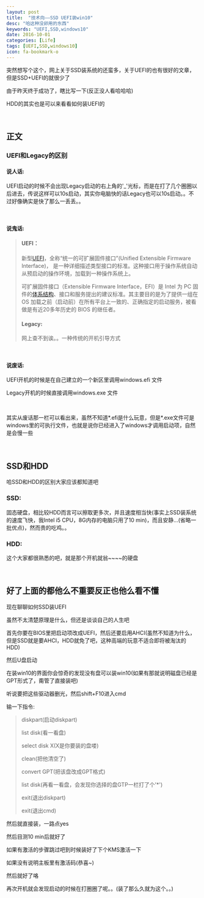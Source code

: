 ```yaml
---
layout: post
title:  "技术向——SSD UEFI装win10"
desc: "哈这种没卵用的东西"
keywords: "UEFI,SSD,windows10"
date: 2016-10-01
categories: [Life]
tags: [UEFI,SSD,windows10]
icon: fa-bookmark-o
---
```


突然想写个这个，网上关于SSD装系统的还蛮多，关于UEFI的也有很好的文章，但是SSD+UEFI的就很少了

由于昨天终于成功了，瞎比写一下(反正没人看哈哈哈)

HDD的其实也是可以来看看如何装UEFI的

<br>

## 正文

### UEFI和Legacy的区别

#### 说人话:

UEFI启动的时候不会出现Legacy启动的右上角的'_'光标，而是在打了几个圈圈以后进去，传说这样可以10s启动，其实你电脑快的话Legacy也可以10s启动。。不过好像确实是快了那么一丢丢。。

<br>

#### 说鬼话:

> #### UEFI：
>
> 新型[UEFI](http://baike.baidu.com/view/196503.htm)，全称“统一的可扩展固件接口”(Unified Extensible Firmware Interface)， 是一种详细描述类型接口的标准。这种接口用于操作系统自动从预启动的操作环境，加载到一种操作系统上。
>
> 可扩展固件接口（Extensible Firmware Interface，EFI）是 Intel 为 PC 固件的[体系结构](http://baike.baidu.com/view/1188494.htm)、接口和服务提出的建议标准。其主要目的是为了提供一组在 OS 加载之前（启动前）在所有平台上一致的、正确指定的启动服务，被看做是有近20多年历史的 BIOS 的继任者。
>
> #### Legacy:
>
> 网上查不到诶。。一种传统的开机引导方式

<br>

#### 说废话:

UEFI开机的时候是在自己建立的一个新区里调用windows.efi 文件

Legacy开机的时候直接调用windows.exe 文件

<br>

其实从废话那一栏可以看出来，虽然不知道*.efi是什么玩意，但是\*.exe文件可是windows里的可执行文件，也就是说你已经进入了windows才调用启动项，自然是会慢一些

<br>

## SSD和HDD

哈SSD和HDD的区别大家应该都知道吧

### SSD:

固态硬盘，相比较HDD而言可以擦取更多次，并且速度相当快(事实上SSD装系统的速度飞快，我Intel i5 CPU，8G内存的电脑只用了10 min)，而且安静...(省略一批优点)，然而贵的吃鸡。。

### HDD:

这个大家都很熟悉的吧，就是那个开机就翁~~~~的硬盘

<br>

## 好了上面的都他么不重要反正也他么看不懂

现在聊聊如何SSD装UEFI

虽然不太清楚原理是什么，但还是谈谈自己的人生吧

首先你要在BIOS里把启动项改成UEFI，然后还要启用AHCI(虽然不知道为什么，但是SSD就是要AHCI，HDD就免了吧，这种高端的玩意不适合即将被淘汰的HDD)

然后U盘启动

在装win10的界面你会惊奇的发现没有盘可以装win10(如果有那就说明磁盘已经是GPT形式了，甭管了直接装吧)

听说要把这些驱动器删光，然后shift+F10进入cmd

输一下指令:

> diskpart(启动diskpart)
>
> list disk(看一看盘)
>
> select disk X(X是你要装的盘喽)
>
> clean(把他清空了)
>
> convert GPT(把该盘改成GPT格式)
>
> list disk(再看一看盘，会发现你选择的盘GTP一栏打了个'*')
>
> exit(退出diskpart)
>
> exit(退出cmd)

然后就直接装，一路点yes

然后目测10 min后就好了

如果有激活的步骤跳过吧到时候装好了下个KMS激活一下

如果没有说明主板里有激活码(恭喜~)

然后就好了咯

再次开机就会发现启动的时候在打圈圈了呢。。(装了那么久就为这个。。)

